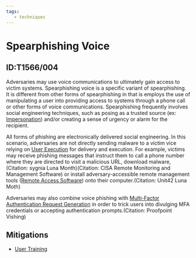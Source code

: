 ```yaml
---
tags:
   - techniques
---
```

# Spearphishing Voice
## ID:T1566/004
Adversaries may use voice communications to ultimately gain access to victim systems. Spearphishing voice is a specific variant of spearphishing. It is different from other forms of spearphishing in that is employs the use of manipulating a user into providing access to systems through a phone call or other forms of voice communications. Spearphishing frequently involves social engineering techniques, such as posing as a trusted source (ex: [Impersonation](/mitre/techniques/T1656)) and/or creating a sense of urgency or alarm for the recipient.

All forms of phishing are electronically delivered social engineering. In this scenario, adversaries are not directly sending malware to a victim vice relying on [User Execution](/mitre/techniques/T1204) for delivery and execution. For example, victims may receive phishing messages that instruct them to call a phone number where they are directed to visit a malicious URL, download malware,(Citation: sygnia Luna Month)(Citation: CISA Remote Monitoring and Management Software) or install adversary-accessible remote management tools ([Remote Access Software](/mitre/techniques/T1219)) onto their computer.(Citation: Unit42 Luna Moth)

Adversaries may also combine voice phishing with [Multi-Factor Authentication Request Generation](/mitre/techniques/T1621) in order to trick users into divulging MFA credentials or accepting authentication prompts.(Citation: Proofpoint Vishing)
## Mitigations
* [User Training](mitigations/M1017)
